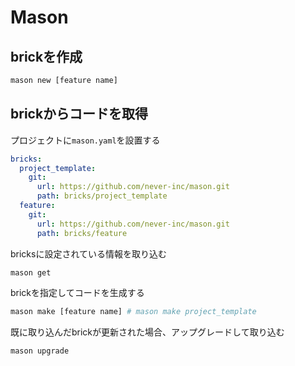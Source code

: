 # Mason

## brickを作成

```sh
mason new [feature name]
```

## brickからコードを取得

プロジェクトに`mason.yaml`を設置する

```yaml
bricks:
  project_template:
    git:
      url: https://github.com/never-inc/mason.git
      path: bricks/project_template
  feature:
    git:
      url: https://github.com/never-inc/mason.git
      path: bricks/feature
```

bricksに設定されている情報を取り込む

```sh
mason get
```

brickを指定してコードを生成する

```sh
mason make [feature name] # mason make project_template
```

既に取り込んだbrickが更新された場合、アップグレードして取り込む

```sh
mason upgrade
```